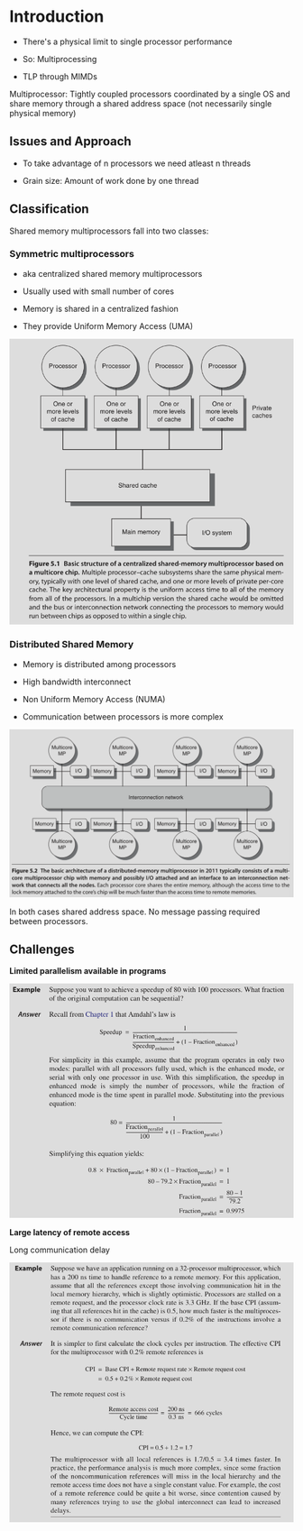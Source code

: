# Introduction

- There's a physical limit to single processor performance

- So: Multiprocessing

- TLP through MIMDs

Multiprocessor: Tightly coupled processors coordinated by a single OS and share memory through a shared address space (not necessarily single physical memory)

## Issues and Approach

- To take advantage of n processors we need atleast n threads

- Grain size: Amount of work done by one thread

## Classification

Shared memory multiprocessors fall into two classes:

### Symmetric multiprocessors

- aka centralized shared memory multiprocessors

- Usually used with small number of cores

- Memory is shared in a centralized fashion

- They provide Uniform Memory Access (UMA)

![](images/2024-12-25-19-41-49-image.png)



### Distributed Shared Memory

- Memory is distributed among processors

- High bandwidth interconnect

- Non Uniform Memory Access (NUMA)

- Communication between processors is more complex



![](images/2024-12-25-19-43-36-image.png)



In both cases shared address space. No message passing required between processors.



## Challenges

**Limited parallelism available in programs**

![](images/2024-12-25-19-46-35-image.png)



**Large latency of remote access**

Long communication delay



![](images/2024-12-25-19-48-21-image.png)




